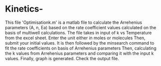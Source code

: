 # Kinetics-
This file 'Optimisationk.m' is a matlab file to calculate the Arrehenius parameters (A, n, Ea) based on the rate coefficient values calculated on the basis of multiwell calculations. 
The file takes in input of k vs Temperature from the excel sheet. 
Enter the unit either in moles or molecules
Then, submit your initial values. 
It is then followed by the minsearch command to fit the rate coefficients on basis of Arrehenius parameters
Then, calculating the k values from Arrehenius parameters and comparing it with the input k values. 
Finally, graph is generated. Check the output file. 
